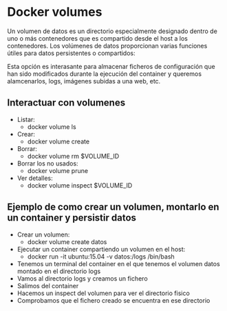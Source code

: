# Docker volumes

Un volumen de datos es un directorio especialmente designado dentro de uno o más contenedores que es compartido desde el host a los contenedores.
Los volúmenes de datos proporcionan varias funciones útiles para datos persistentes o compartidos:


Esta opción es interasante para almacenar ficheros de configuración que han sido modificados durante la ejecución del container y queremos alamcenarlos, logs, imágenes subidas a una web, etc.

## Interactuar con volumenes

- Listar:
  - docker volume ls
- Crear:
  - docker volume create
- Borrar:
  - docker volume rm $VOLUME_ID
- Borrar los no usados:
  - docker volume prune
- Ver detalles:
  - docker volume inspect $VOLUME_ID

## Ejemplo de como crear un volumen, montarlo en un container y persistir datos

- Crear un volumen:
  - docker volume create datos
- Ejecutar un container compartiendo un volumen en el host:
  - docker run -it ubuntu:15.04 -v datos:/logs /bin/bash
- Tenemos un terminal del container en el que tenemos el volumen datos montado en el directorio logs
- Vamos al directorio logs y creamos un fichero
- Salimos del container
- Hacemos un inspect del volumen para ver el directorio fisico
- Comprobamos que el fichero creado se encuentra en ese directorio